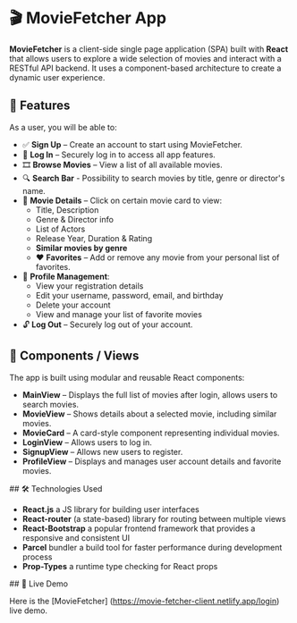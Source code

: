 # 🎬 MovieFetcher App 

**MovieFetcher** is a client-side single page application (SPA) built with **React** that allows users to explore a wide selection of movies and interact with a RESTful API backend. It uses a component-based architecture to create a dynamic user experience.

## 🚀 Features 

As a user, you will be able to:
- ✅ **Sign Up** – Create an account to start using MovieFetcher.
- 🔐 **Log In** – Securely log in to access all app features.
- 🎞️ **Browse Movies** – View a list of all available movies.
- 🔍 **Search Bar** - Possibility to search movies by title, genre or director's name.
- 📄 **Movie Details** – Click on certain movie card to view:
  - Title, Description
  - Genre & Director info
  - List of Actors
  - Release Year, Duration & Rating
  - **Similar movies by genre**
  - ❤️ **Favorites** – Add or remove any movie from your personal list of favorites.
- 👤 **Profile Management**:
  - View your registration details
  - Edit your username, password, email, and birthday
  - Delete your account
  - View and manage your list of favorite movies
- 🔓 **Log Out** – Securely log out of your account.

## 🧱 Components / Views

The app is built using modular and reusable React components:

- **MainView** – Displays the full list of movies after login, allows users to search movies.
- **MovieView** – Shows details about a selected movie, including similar movies.
- **MovieCard** – A card-style component representing individual movies.
- **LoginView** – Allows users to log in.
- **SignupView** – Allows new users to register.
- **ProfileView** – Displays and manages user account details and favorite movies.

## 🛠️ Technologies Used

- **React.js** a JS library for building user interfaces
- **React-router** (a state-based) library for routing between multiple views
- **React-Bootstrap** a popular frontend framework that provides a responsive and consistent UI
- **Parcel** bundler a build tool for faster performance during development process
- **Prop-Types** a runtime type checking for React props

## 🔗 Live Demo 

Here is the [MovieFetcher] (https://movie-fetcher-client.netlify.app/login) live demo.